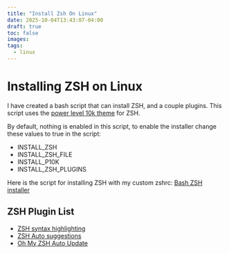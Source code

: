 ```yaml
---
title: "Install Zsh On Linux"
date: 2025-10-04T13:43:07-04:00
draft: true
toc: false
images:
tags:
  - linux
---
```

# Installing ZSH on Linux
I have created a bash script that can install ZSH, and a couple plugins.
This script uses the [power level 10k theme](https://github.com/romkatv/powerlevel10k) for ZSH.

By default, nothing is enabled in this script, to enable the installer
change these values to true in the script:
* INSTALL_ZSH
* INSTALL_ZSH_FILE
* INSTALL_P10K
* INSTALL_ZSH_PLUGINS

Here is the script for installing ZSH with my custom zshrc: [Bash ZSH installer](https://git.internal.kelsoncraft.net/kelson8/scripts/src/branch/main/installers/install-zsh.sh)

## ZSH Plugin List
* [ZSH syntax highlighting](https://github.com/zsh-users/zsh-syntax-highlighting)
* [ZSH Auto suggestions](https://github.com/zsh-users/zsh-autosuggestions)
* [Oh My ZSH Auto Update](https://github.com/Pilaton/OhMyZsh-full-autoupdate)

